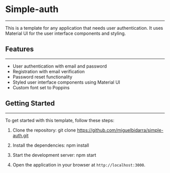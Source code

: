 ﻿# Simple-auth

---

This is a template for any application that needs user authentication. It uses Material UI for the user interface components and styling.

## Features

---

- User authentication with email and password
- Registration with email verification
- Password reset functionality
- Styled user interface components using Material UI
- Custom font set to Poppins

## Getting Started

---

To get started with this template, follow these steps:

1. Clone the repository:
   git clone https://github.com/miguelbidarra/simple-auth.git

2. Install the dependencies:
   npm install

3. Start the development server:
npm start

4. Open the application in your browser at `http://localhost:3000`.
